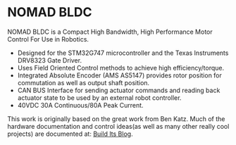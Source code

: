 # NOMAD BLDC

NOMAD BLDC is a Compact High Bandwidth, High Performance Motor Control For Use in Robotics.

  - Designed for the STM32G747 microcontroller and the Texas Instruments DRV8323 Gate Driver.
  - Uses Field Oriented Control methods to achieve high efficiency/torque.
  - Integrated Absolute Encoder (AMS AS5147) provides rotor position for commutation as well as output shaft position.
  - CAN BUS Interface for sending actuator commands and reading back actuator state to be used by an external robot controller.
  - 40VDC 30A Continuous/80A Peak Current.

This work is originally based on the great work from Ben Katz.  Much of the hardware documentation and control ideas(as well as many other really cool projects) are documented at:
[Build Its Blog](http://build-its.blogspot.com).


